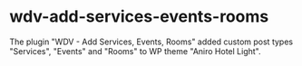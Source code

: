 # wdv-add-services-events-rooms
The plugin "WDV - Add Services, Events, Rooms" added custom post types "Services", "Events" and "Rooms" to WP theme "Aniro Hotel Light".
